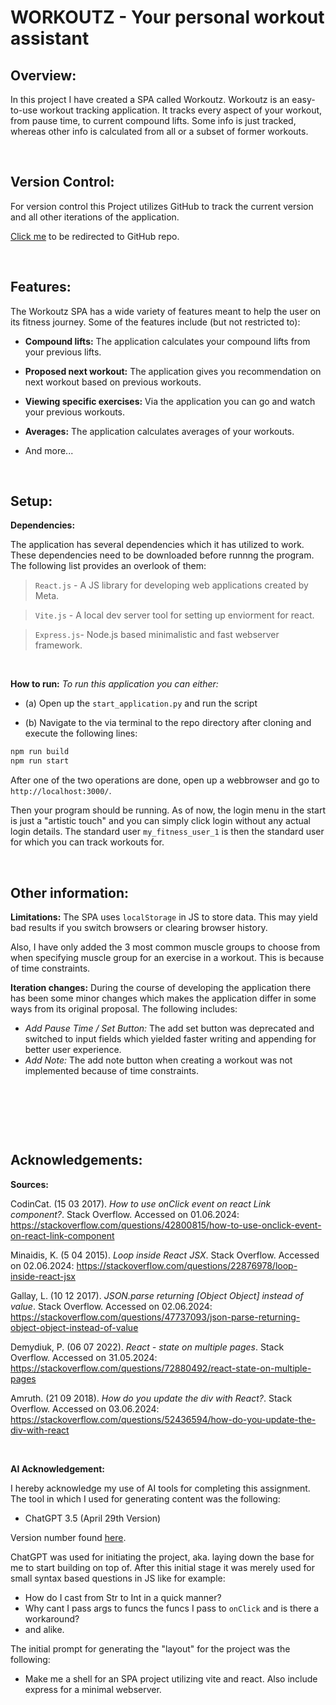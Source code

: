 # WORKOUTZ - Your personal workout assistant

## Overview:
In this project I have created a SPA called Workoutz. Workoutz is an easy-to-use workout tracking application. It tracks every aspect of your workout, from pause time, to current compound lifts. Some info is just tracked, whereas other info is calculated from all or a subset of former workouts.

&nbsp;

## Version Control:
For version control this Project utilizes GitHub to track the current version and all other iterations of the application. 

[Click me](https://github.com/yungtoby/deco2017-workoutz) to be redirected to GitHub repo.

&nbsp;

## Features:
The Workoutz SPA has a wide variety of features meant to help the user on its fitness journey. Some of the features include (but not restricted to):

- **Compound lifts:** The application calculates your compound lifts from your previous lifts.

- **Proposed next workout:** The application gives you recommendation on next workout based on previous workouts.

- **Viewing specific exercises:** Via the application you can go and watch your previous workouts.

- **Averages:** The application calculates averages of your workouts.

- And more...

&nbsp;

## Setup:
**Dependencies:**

The application has several dependencies which it has utilized to work. These dependencies need to be downloaded before runnng the program. The following list provides an overlook of them:

> `React.js` - A JS library for developing web applications created by Meta.

> `Vite.js` - A local dev server tool for setting up enviorment for react.

> `Express.js`- Node.js based minimalistic and fast webserver framework. 

&nbsp;

**How to run:**
*To run this application you can either:*
- (a) Open up the `start_application.py` and run the script

- (b) Navigate to the via terminal to the repo directory after cloning and execute the following lines:
```bash
npm run build
npm run start
```

After one of the two operations are done, open up a webbrowser and go to `http://localhost:3000/`.

Then your program should be running. As of now, the login menu in the start is just a "artistic touch" and you can simply click login without any actual login details. The standard user `my_fitness_user_1` is then the standard user for which you can track workouts for.

&nbsp;

## Other information:
**Limitations:**
The SPA uses `localStorage` in JS to store data. This may yield bad results if you switch browsers or clearing browser history.

Also, I have only added the 3 most common muscle groups to choose from when specifying muscle group for an exercise in a workout. This is because of time constraints.

**Iteration changes:**
During the course of developing the application there has been some minor changes which makes the application differ in some ways from its original proposal. The following includes:

- _Add Pause Time / Set Button:_ The add set button was deprecated and switched to input fields which yielded faster writing and appending for better user experience.
- _Add Note:_ The add note button when creating a workout was not implemented because of time constraints.

&nbsp;

&nbsp;

&nbsp;

## Acknowledgements:
**Sources:**

CodinCat. (15 03 2017). _How to use onClick event on react Link component?_. Stack Overflow. Accessed on 01.06.2024: https://stackoverflow.com/questions/42800815/how-to-use-onclick-event-on-react-link-component

Minaidis, K. (5 04 2015). _Loop inside React JSX_. Stack Overflow. Accessed on 02.06.2024: https://stackoverflow.com/questions/22876978/loop-inside-react-jsx

Gallay, L. (10 12 2017). _JSON.parse returning [Object Object] instead of value_. Stack Overflow. Accessed on 02.06.2024: https://stackoverflow.com/questions/47737093/json-parse-returning-object-object-instead-of-value

Demydiuk, P. (06 07 2022). _React - state on multiple pages_. Stack Overflow. Accessed on 31.05.2024: https://stackoverflow.com/questions/72880492/react-state-on-multiple-pages

Amruth. (21 09 2018). _How do you update the div with React?_. Stack Overflow. Accessed on 03.06.2024: https://stackoverflow.com/questions/52436594/how-do-you-update-the-div-with-react


&nbsp;

**AI Acknowledgement:**

I hereby acknowledge my use of AI tools for completing this assignment. The tool in which I used for generating content was the following:
- ChatGPT 3.5 (April 29th Version)

Version number found [here](https://help.openai.com/en/articles/6825453-chatgpt-release-notes).

ChatGPT was used for initiating the project, aka. laying down the base for me to start building on top of. After this initial stage it was merely used for small syntax based questions in JS like for example:
- How do I cast from Str to Int in a quick manner?
- Why cant I pass args to funcs the funcs I pass to `onClick` and is there a workaround?
- and alike.

The initial prompt for generating the "layout" for the project was the following:
- Make me a shell for an SPA project utilizing vite and react. Also include express for a minimal webserver.
